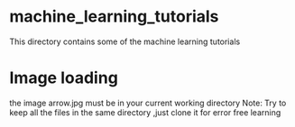 # machine_learning_tutorials 
This directory contains some of the machine learning tutorials
# Image loading  
  the image arrow.jpg must be in your current working directory
Note: Try to keep all the files in the same directory ,just clone it for error free learning
 
